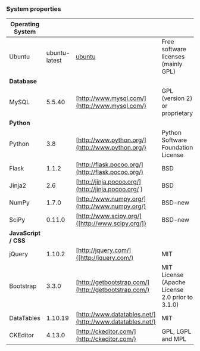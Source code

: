 ### System properties

|  Operating System |   |   |   |
|---|---|---|---|
| Ubuntu  |  ubuntu-latest  |  [ubuntu](http://www.ubuntu.com) | Free software licenses (mainly GPL)  |
|  **Database** |   |   |   |
|  MySQL | 5.5.40  | [http://www.mysql.com/](http://www.mysql.com/)  | GPL (version 2) or proprietary  |
| **Python**  |   |   |   |
|  Python | 3.8  | [http://www.python.org/](http://www.python.org/)  | Python Software Foundation License  |
| Flask  | 1.1.2 | [http://flask.pocoo.org/](http://flask.pocoo.org/) | BSD   |
| Jinja2  | 2.6  | [http://jinja.pocoo.org/](http://jinja.pocoo.org/ ) |  BSD |
| NumPy  |  1.7.0 |  [http://www.numpy.org/](http://www.numpy.org/) | BSD-new  |
| SciPy  | 0.11.0  | [http://www.scipy.org/]([http://www.scipy.org/])  | BSD-new  |
| **JavaScript / CSS**  |   |   |   |
| jQuery  | 1.10.2  | [http://jquery.com/]([http://jquery.com/)  | MIT  |
|Bootstrap   |  3.3.0 | [http://getbootstrap.com/](http://getbootstrap.com/)   | MIT License (Apache License 2.0 prior to 3.1.0)  |
|  DataTables |  1.10.19 |  [http://www.datatables.net/](http://www.datatables.net/) |  MIT |
| CKEditor  | 4.13.0  | [http://ckeditor.com/](http://ckeditor.com/)  |  GPL, LGPL and MPL |
